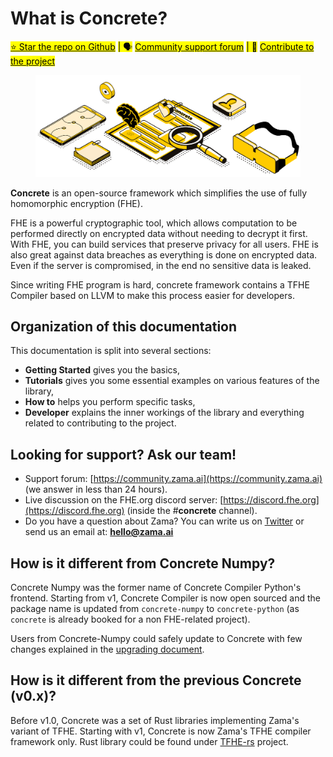 # What is Concrete?

[<mark style="background-color:yellow;">⭐️ Star the repo on Github</mark>](https://github.com/zama-ai/concrete) <mark style="background-color:yellow;">| 🗣</mark> [<mark style="background-color:yellow;">Community support forum</mark>](https://community.zama.ai/c/concrete) <mark style="background-color:yellow;">| 📁</mark> [<mark style="background-color:yellow;">Contribute to the project</mark>](dev/contributing.md)

<figure><img src="_static/zama_home_docs.png" alt=""><figcaption></figcaption></figure>

**Concrete** is an open-source framework which simplifies the use of fully homomorphic encryption (FHE).

FHE is a powerful cryptographic tool, which allows computation to be performed directly on encrypted data without needing to decrypt it first. With FHE, you can build services that preserve privacy for all users. FHE is also great against data breaches as everything is done on encrypted data. Even if the server is compromised, in the end no sensitive data is leaked.

Since writing FHE program is hard, concrete framework contains a TFHE Compiler based on LLVM to make this process easier for developers.

## Organization of this documentation

This documentation is split into several sections:

* **Getting Started** gives you the basics,
* **Tutorials** gives you some essential examples on various features of the library,
* **How to** helps you perform specific tasks,
* **Developer** explains the inner workings of the library and everything related to contributing to the project.

## Looking for support? Ask our team!

* Support forum: [https://community.zama.ai](https://community.zama.ai) (we answer in less than 24 hours).
* Live discussion on the FHE.org discord server: [https://discord.fhe.org](https://discord.fhe.org) (inside the #**concrete** channel).
* Do you have a question about Zama? You can write us on [Twitter](https://twitter.com/zama\_fhe) or send us an email at: **hello@zama.ai**

## How is it different from Concrete Numpy?

Concrete Numpy was the former name of Concrete Compiler Python's frontend. Starting from v1, Concrete Compiler is now open sourced and the package name is updated from `concrete-numpy` to `concrete-python` (as `concrete` is already booked for a non FHE-related project).

Users from Concrete-Numpy could safely update to Concrete with few changes explained in the [upgrading document](https://github.com/zama-ai/concrete/blob/main/UPGRADING.md).

## How is it different from the previous Concrete (v0.x)?

Before v1.0, Concrete was a set of Rust libraries implementing Zama's variant of TFHE. Starting with v1, Concrete is now Zama's TFHE compiler framework only. Rust library could be found under [TFHE-rs](https://github.com/zama-ai/tfhe-rs) project.
